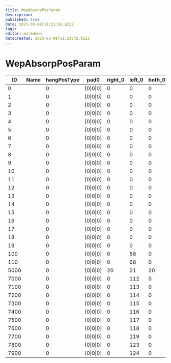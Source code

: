 ```yaml
---
title: WepAbsorpPosParam
description: 
published: true
date: 2025-03-08T11:21:42.622Z
tags: 
editor: markdown
dateCreated: 2025-03-08T11:21:42.622Z
---
```


# WepAbsorpPosParam
|ID  |Name|hangPosType|pad0             |right_0|left_0|both_0|leftHang_0|rightHang_0|right_1|left_1|both_1|leftHang_1|rightHang_1|right_2|left_2|both_2|leftHang_2|rightHang_2|right_3|left_3|both_3|leftHang_3|rightHang_3|right_4|left_4|both_4|leftHang_4|rightHang_4|right_5|left_5|both_5|leftHang_5|rightHang_5|wepInvisibleType_0|wepInvisibleType_1|wepInvisibleType_2|wepInvisibleType_3|wepInvisibleType_4|wepInvisibleType_5|leftBoth_0|leftBoth_1|leftBoth_2|leftBoth_3|leftBoth_4|leftBoth_5|dispPosType_right_0|dispPosType_left_0|dispPosType_rightBoth_0|dispPosType_leftBoth_0|dispPosType_rightHang_0|dispPosType_leftHang_0|dispPosType_right_1|dispPosType_left_1|dispPosType_rightBoth_1|dispPosType_leftBoth_1|dispPosType_rightHang_1|dispPosType_leftHang_1|dispPosType_right_2|dispPosType_left_2|dispPosType_rightBoth_2|dispPosType_leftBoth_2|dispPosType_rightHang_2|dispPosType_leftHang_2|dispPosType_right_3|dispPosType_left_3|dispPosType_rightBoth_3|dispPosType_leftBoth_3|dispPosType_rightHang_3|dispPosType_leftHang_3|dispPosType_right_4|dispPosType_left_4|dispPosType_rightBoth_4|dispPosType_leftBoth_4|dispPosType_rightHang_4|dispPosType_leftHang_4|dispPosType_right_5|dispPosType_left_5|dispPosType_rightBoth_5|dispPosType_leftBoth_5|dispPosType_rightHang_5|dispPosType_leftHang_5|reserve                                                           |
|----|-|-|-----------------|--|---|--|---|---|---|--|---|-|---|---|--|---|-|---|-|--|---|-|-|-|--|---|-|-|-|--|---|-|-|-|-|-|-|-|-|-|-|-|-|-|-|-|-|-|-|-|-|-|-|-|-|-|-|-|-|-|-|-|-|-|-|-|-|-|-|-|-|-|-|-|-|-|-|-|-|-|-|------------------------------------------------------------------|
|0   | |0|[0&#124;0&#124;0]|0 |0  |0 |0  |0  |0  |0 |0  |0|0  |0  |0 |0  |0|0  |0|0 |0  |0|0|0|0 |0  |0|0|0|0 |0  |0|0|0|0|0|0|0|0|0|0|0|0|0|0|0|0|0|0|0|0|0|0|0|0|0|0|0|0|0|0|0|0|0|0|0|0|0|0|0|0|0|0|0|0|0|0|0|0|0|0|[0&#124;0&#124;0&#124;0&#124;0&#124;0&#124;0&#124;0&#124;0&#124;0]|
1   | |0|[0&#124;0&#124;0]|0 |0  |0 |0  |0  |0  |0 |0  |0|0  |0  |0 |0  |0|0  |0|0 |0  |0|0|0|0 |0  |0|0|0|0 |0  |0|0|0|0|0|0|0|0|0|0|0|0|0|0|0|0|0|0|0|0|0|0|0|0|0|0|0|0|0|0|0|0|0|0|0|0|0|0|0|0|0|0|0|0|0|0|0|0|0|0|[0&#124;0&#124;0&#124;0&#124;0&#124;0&#124;0&#124;0&#124;0&#124;0]|
2   | |0|[0&#124;0&#124;0]|0 |0  |0 |0  |0  |0  |0 |0  |0|0  |0  |0 |0  |0|0  |0|0 |0  |0|0|0|0 |0  |0|0|0|0 |0  |0|0|0|0|0|0|0|0|0|0|0|0|0|0|0|0|0|0|0|0|0|0|0|0|0|0|0|0|0|0|0|0|0|0|0|0|0|0|0|0|0|0|0|0|0|0|0|0|0|0|[0&#124;0&#124;0&#124;0&#124;0&#124;0&#124;0&#124;0&#124;0&#124;0]|
3   | |0|[0&#124;0&#124;0]|0 |0  |0 |0  |0  |0  |0 |0  |0|0  |0  |0 |0  |0|0  |0|0 |0  |0|0|0|0 |0  |0|0|0|0 |0  |0|0|0|0|0|0|0|0|0|0|0|0|0|0|0|0|0|0|0|0|0|0|0|0|0|0|0|0|0|0|0|0|0|0|0|0|0|0|0|0|0|0|0|0|0|0|0|0|0|0|[0&#124;0&#124;0&#124;0&#124;0&#124;0&#124;0&#124;0&#124;0&#124;0]|
4   | |0|[0&#124;0&#124;0]|0 |0  |0 |0  |0  |0  |0 |0  |0|0  |0  |0 |0  |0|0  |0|0 |0  |0|0|0|0 |0  |0|0|0|0 |0  |0|0|0|0|0|0|0|0|0|0|0|0|0|0|0|0|0|0|0|0|0|0|0|0|0|0|0|0|0|0|0|0|0|0|0|0|0|0|0|0|0|0|0|0|0|0|0|0|0|0|[0&#124;0&#124;0&#124;0&#124;0&#124;0&#124;0&#124;0&#124;0&#124;0]|
5   | |0|[0&#124;0&#124;0]|0 |0  |0 |0  |0  |0  |0 |0  |0|0  |0  |0 |0  |0|0  |0|0 |0  |0|0|0|0 |0  |0|0|0|0 |0  |0|0|0|0|0|0|0|0|0|0|0|0|0|0|0|0|0|0|0|0|0|0|0|0|0|0|0|0|0|0|0|0|0|0|0|0|0|0|0|0|0|0|0|0|0|0|0|0|0|0|[0&#124;0&#124;0&#124;0&#124;0&#124;0&#124;0&#124;0&#124;0&#124;0]|
6   | |0|[0&#124;0&#124;0]|0 |0  |0 |0  |0  |0  |0 |0  |0|0  |0  |0 |0  |0|0  |0|0 |0  |0|0|0|0 |0  |0|0|0|0 |0  |0|0|0|0|0|0|0|0|0|0|0|0|0|0|0|0|0|0|0|0|0|0|0|0|0|0|0|0|0|0|0|0|0|0|0|0|0|0|0|0|0|0|0|0|0|0|0|0|0|0|[0&#124;0&#124;0&#124;0&#124;0&#124;0&#124;0&#124;0&#124;0&#124;0]|
7   | |0|[0&#124;0&#124;0]|0 |0  |0 |0  |0  |0  |0 |0  |0|0  |0  |0 |0  |0|0  |0|0 |0  |0|0|0|0 |0  |0|0|0|0 |0  |0|0|0|0|0|0|0|0|0|0|0|0|0|0|0|0|0|0|0|0|0|0|0|0|0|0|0|0|0|0|0|0|0|0|0|0|0|0|0|0|0|0|0|0|0|0|0|0|0|0|[0&#124;0&#124;0&#124;0&#124;0&#124;0&#124;0&#124;0&#124;0&#124;0]|
8   | |0|[0&#124;0&#124;0]|0 |0  |0 |0  |0  |0  |0 |0  |0|0  |0  |0 |0  |0|0  |0|0 |0  |0|0|0|0 |0  |0|0|0|0 |0  |0|0|0|0|0|0|0|0|0|0|0|0|0|0|0|0|0|0|0|0|0|0|0|0|0|0|0|0|0|0|0|0|0|0|0|0|0|0|0|0|0|0|0|0|0|0|0|0|0|0|[0&#124;0&#124;0&#124;0&#124;0&#124;0&#124;0&#124;0&#124;0&#124;0]|
9   | |0|[0&#124;0&#124;0]|0 |0  |0 |0  |0  |0  |0 |0  |0|0  |0  |0 |0  |0|0  |0|0 |0  |0|0|0|0 |0  |0|0|0|0 |0  |0|0|0|0|0|0|0|0|0|0|0|0|0|0|0|0|0|0|0|0|0|0|0|0|0|0|0|0|0|0|0|0|0|0|0|0|0|0|0|0|0|0|0|0|0|0|0|0|0|0|[0&#124;0&#124;0&#124;0&#124;0&#124;0&#124;0&#124;0&#124;0&#124;0]|
10  | |0|[0&#124;0&#124;0]|0 |0  |0 |0  |0  |0  |0 |0  |0|0  |0  |0 |0  |0|0  |0|0 |0  |0|0|0|0 |0  |0|0|0|0 |0  |0|0|0|0|0|0|0|0|0|0|0|0|0|0|0|0|0|0|0|0|0|0|0|0|0|0|0|0|0|0|0|0|0|0|0|0|0|0|0|0|0|0|0|0|0|0|0|0|0|0|[0&#124;0&#124;0&#124;0&#124;0&#124;0&#124;0&#124;0&#124;0&#124;0]|
11  | |0|[0&#124;0&#124;0]|0 |0  |0 |0  |0  |0  |0 |0  |0|0  |0  |0 |0  |0|0  |0|0 |0  |0|0|0|0 |0  |0|0|0|0 |0  |0|0|0|0|0|0|0|0|0|0|0|0|0|0|0|0|0|0|0|0|0|0|0|0|0|0|0|0|0|0|0|0|0|0|0|0|0|0|0|0|0|0|0|0|0|0|0|0|0|0|[0&#124;0&#124;0&#124;0&#124;0&#124;0&#124;0&#124;0&#124;0&#124;0]|
12  | |0|[0&#124;0&#124;0]|0 |0  |0 |0  |0  |0  |0 |0  |0|0  |0  |0 |0  |0|0  |0|0 |0  |0|0|0|0 |0  |0|0|0|0 |0  |0|0|0|0|0|0|0|0|0|0|0|0|0|0|0|0|0|0|0|0|0|0|0|0|0|0|0|0|0|0|0|0|0|0|0|0|0|0|0|0|0|0|0|0|0|0|0|0|0|0|[0&#124;0&#124;0&#124;0&#124;0&#124;0&#124;0&#124;0&#124;0&#124;0]|
13  | |0|[0&#124;0&#124;0]|0 |0  |0 |0  |0  |0  |0 |0  |0|0  |0  |0 |0  |0|0  |0|0 |0  |0|0|0|0 |0  |0|0|0|0 |0  |0|0|0|0|0|0|0|0|0|0|0|0|0|0|0|0|0|0|0|0|0|0|0|0|0|0|0|0|0|0|0|0|0|0|0|0|0|0|0|0|0|0|0|0|0|0|0|0|0|0|[0&#124;0&#124;0&#124;0&#124;0&#124;0&#124;0&#124;0&#124;0&#124;0]|
14  | |0|[0&#124;0&#124;0]|0 |0  |0 |0  |0  |0  |0 |0  |0|0  |0  |0 |0  |0|0  |0|0 |0  |0|0|0|0 |0  |0|0|0|0 |0  |0|0|0|0|0|0|0|0|0|0|0|0|0|0|0|0|0|0|0|0|0|0|0|0|0|0|0|0|0|0|0|0|0|0|0|0|0|0|0|0|0|0|0|0|0|0|0|0|0|0|[0&#124;0&#124;0&#124;0&#124;0&#124;0&#124;0&#124;0&#124;0&#124;0]|
15  | |0|[0&#124;0&#124;0]|0 |0  |0 |0  |0  |0  |0 |0  |0|0  |0  |0 |0  |0|0  |0|0 |0  |0|0|0|0 |0  |0|0|0|0 |0  |0|0|0|0|0|0|0|0|0|0|0|0|0|0|0|0|0|0|0|0|0|0|0|0|0|0|0|0|0|0|0|0|0|0|0|0|0|0|0|0|0|0|0|0|0|0|0|0|0|0|[0&#124;0&#124;0&#124;0&#124;0&#124;0&#124;0&#124;0&#124;0&#124;0]|
16  | |0|[0&#124;0&#124;0]|0 |0  |0 |0  |0  |0  |0 |0  |0|0  |0  |0 |0  |0|0  |0|0 |0  |0|0|0|0 |0  |0|0|0|0 |0  |0|0|0|0|0|0|0|0|0|0|0|0|0|0|0|0|0|0|0|0|0|0|0|0|0|0|0|0|0|0|0|0|0|0|0|0|0|0|0|0|0|0|0|0|0|0|0|0|0|0|[0&#124;0&#124;0&#124;0&#124;0&#124;0&#124;0&#124;0&#124;0&#124;0]|
17  | |0|[0&#124;0&#124;0]|0 |0  |0 |0  |0  |0  |0 |0  |0|0  |0  |0 |0  |0|0  |0|0 |0  |0|0|0|0 |0  |0|0|0|0 |0  |0|0|0|0|0|0|0|0|0|0|0|0|0|0|0|0|0|0|0|0|0|0|0|0|0|0|0|0|0|0|0|0|0|0|0|0|0|0|0|0|0|0|0|0|0|0|0|0|0|0|[0&#124;0&#124;0&#124;0&#124;0&#124;0&#124;0&#124;0&#124;0&#124;0]|
18  | |0|[0&#124;0&#124;0]|0 |0  |0 |0  |0  |0  |0 |0  |0|0  |0  |0 |0  |0|0  |0|0 |0  |0|0|0|0 |0  |0|0|0|0 |0  |0|0|0|0|0|0|0|0|0|0|0|0|0|0|0|0|0|0|0|0|0|0|0|0|0|0|0|0|0|0|0|0|0|0|0|0|0|0|0|0|0|0|0|0|0|0|0|0|0|0|[0&#124;0&#124;0&#124;0&#124;0&#124;0&#124;0&#124;0&#124;0&#124;0]|
19  | |0|[0&#124;0&#124;0]|0 |0  |0 |0  |0  |0  |0 |0  |0|0  |0  |0 |0  |0|0  |0|0 |0  |0|0|0|0 |0  |0|0|0|0 |0  |0|0|0|0|0|0|0|0|0|0|0|0|0|0|0|0|0|0|0|0|0|0|0|0|0|0|0|0|0|0|0|0|0|0|0|0|0|0|0|0|0|0|0|0|0|0|0|0|0|0|[0&#124;0&#124;0&#124;0&#124;0&#124;0&#124;0&#124;0&#124;0&#124;0]|
100 | |0|[0&#124;0&#124;0]|0 |58 |0 |59 |0  |0  |0 |0  |0|0  |0  |0 |0  |0|0  |0|0 |0  |0|0|0|0 |0  |0|0|0|0 |0  |0|0|0|0|0|0|0|0|0|0|0|0|0|0|0|0|0|0|0|0|0|0|0|0|0|0|0|0|0|0|0|0|0|0|0|0|0|0|0|0|0|0|0|0|0|0|0|0|0|0|[0&#124;0&#124;0&#124;0&#124;0&#124;0&#124;0&#124;0&#124;0&#124;0]|
110 | |0|[0&#124;0&#124;0]|0 |68 |0 |68 |0  |0  |0 |0  |0|0  |0  |0 |0  |0|0  |0|0 |0  |0|0|0|0 |0  |0|0|0|0 |0  |0|0|0|0|0|0|0|0|0|0|0|0|0|0|0|0|0|0|0|0|0|0|0|0|0|0|0|0|0|0|0|0|0|0|0|0|0|0|0|0|0|0|0|0|0|0|0|0|0|0|[0&#124;0&#124;0&#124;0&#124;0&#124;0&#124;0&#124;0&#124;0&#124;0]|
5000| |0|[0&#124;0&#124;0]|20|21 |20|0  |147|147|21|147|0|147|149|-1|148|0|149|0|-1|148|0|0|0|-1|149|0|0|0|-1|149|0|0|0|1|0|0|0|0|0|0|0|0|0|0|0|0|0|0|0|0|0|0|0|0|0|0|0|0|0|0|0|0|0|0|0|0|0|0|0|0|0|0|0|0|0|0|0|0|0|0|[0&#124;0&#124;0&#124;0&#124;0&#124;0&#124;0&#124;0&#124;0&#124;0]|
7000| |0|[0&#124;0&#124;0]|0 |112|0 |112|0  |0  |-1|0  |0|0  |0  |-1|0  |0|0  |0|-1|0  |0|0|0|-1|0  |0|0|0|-1|0  |0|0|0|0|0|0|0|0|0|0|0|0|0|0|0|0|0|0|0|0|0|0|0|0|0|0|0|0|0|0|0|0|0|0|0|0|0|0|0|0|0|0|0|0|0|0|0|0|0|0|[0&#124;0&#124;0&#124;0&#124;0&#124;0&#124;0&#124;0&#124;0&#124;0]|
7100| |0|[0&#124;0&#124;0]|0 |113|0 |113|0  |0  |-1|0  |0|0  |0  |-1|0  |0|0  |0|-1|0  |0|0|0|-1|0  |0|0|0|-1|0  |0|0|0|0|0|0|0|0|0|0|0|0|0|0|0|0|0|0|0|0|0|0|0|0|0|0|0|0|0|0|0|0|0|0|0|0|0|0|0|0|0|0|0|0|0|0|0|0|0|0|[0&#124;0&#124;0&#124;0&#124;0&#124;0&#124;0&#124;0&#124;0&#124;0]|
7200| |0|[0&#124;0&#124;0]|0 |114|0 |114|0  |0  |-1|0  |0|0  |0  |-1|0  |0|0  |0|-1|0  |0|0|0|-1|0  |0|0|0|-1|0  |0|0|0|0|0|0|0|0|0|0|0|0|0|0|0|0|0|0|0|0|0|0|0|0|0|0|0|0|0|0|0|0|0|0|0|0|0|0|0|0|0|0|0|0|0|0|0|0|0|0|[0&#124;0&#124;0&#124;0&#124;0&#124;0&#124;0&#124;0&#124;0&#124;0]|
7300| |0|[0&#124;0&#124;0]|0 |115|0 |115|0  |0  |-1|0  |0|0  |0  |-1|0  |0|0  |0|-1|0  |0|0|0|-1|0  |0|0|0|-1|0  |0|0|0|0|0|0|0|0|0|0|0|0|0|0|0|0|0|0|0|0|0|0|0|0|0|0|0|0|0|0|0|0|0|0|0|0|0|0|0|0|0|0|0|0|0|0|0|0|0|0|[0&#124;0&#124;0&#124;0&#124;0&#124;0&#124;0&#124;0&#124;0&#124;0]|
7400| |0|[0&#124;0&#124;0]|0 |116|0 |116|0  |0  |-1|0  |0|0  |0  |-1|0  |0|0  |0|-1|0  |0|0|0|-1|0  |0|0|0|-1|0  |0|0|0|0|0|0|0|0|0|0|0|0|0|0|0|0|0|0|0|0|0|0|0|0|0|0|0|0|0|0|0|0|0|0|0|0|0|0|0|0|0|0|0|0|0|0|0|0|0|0|[0&#124;0&#124;0&#124;0&#124;0&#124;0&#124;0&#124;0&#124;0&#124;0]|
7500| |0|[0&#124;0&#124;0]|0 |117|0 |117|0  |0  |-1|0  |0|0  |0  |-1|0  |0|0  |0|-1|0  |0|0|0|-1|0  |0|0|0|-1|0  |0|0|0|0|0|0|0|0|0|0|0|0|0|0|0|0|0|0|0|0|0|0|0|0|0|0|0|0|0|0|0|0|0|0|0|0|0|0|0|0|0|0|0|0|0|0|0|0|0|0|[0&#124;0&#124;0&#124;0&#124;0&#124;0&#124;0&#124;0&#124;0&#124;0]|
7600| |0|[0&#124;0&#124;0]|0 |118|0 |118|0  |0  |-1|0  |0|0  |0  |-1|0  |0|0  |0|-1|0  |0|0|0|-1|0  |0|0|0|-1|0  |0|0|0|0|0|0|0|0|0|0|0|0|0|0|0|0|0|0|0|0|0|0|0|0|0|0|0|0|0|0|0|0|0|0|0|0|0|0|0|0|0|0|0|0|0|0|0|0|0|0|[0&#124;0&#124;0&#124;0&#124;0&#124;0&#124;0&#124;0&#124;0&#124;0]|
7700| |0|[0&#124;0&#124;0]|0 |119|0 |119|0  |0  |-1|0  |0|0  |0  |-1|0  |0|0  |0|-1|0  |0|0|0|-1|0  |0|0|0|-1|0  |0|0|0|0|0|0|0|0|0|0|0|0|0|0|0|0|0|0|0|0|0|0|0|0|0|0|0|0|0|0|0|0|0|0|0|0|0|0|0|0|0|0|0|0|0|0|0|0|0|0|[0&#124;0&#124;0&#124;0&#124;0&#124;0&#124;0&#124;0&#124;0&#124;0]|
7800| |0|[0&#124;0&#124;0]|0 |123|0 |123|0  |0  |-1|0  |0|0  |0  |-1|0  |0|0  |0|-1|0  |0|0|0|-1|0  |0|0|0|-1|0  |0|0|0|0|0|0|0|0|0|0|0|0|0|0|0|0|0|0|0|0|0|0|0|0|0|0|0|0|0|0|0|0|0|0|0|0|0|0|0|0|0|0|0|0|0|0|0|0|0|0|[0&#124;0&#124;0&#124;0&#124;0&#124;0&#124;0&#124;0&#124;0&#124;0]|
7900| |0|[0&#124;0&#124;0]|0 |124|0 |124|0  |0  |-1|0  |0|0  |0  |-1|0  |0|0  |0|-1|0  |0|0|0|-1|0  |0|0|0|-1|0  |0|0|0|0|0|0|0|0|0|0|0|0|0|0|0|0|0|0|0|0|0|0|0|0|0|0|0|0|0|0|0|0|0|0|0|0|0|0|0|0|0|0|0|0|0|0|0|0|0|0|[0&#124;0&#124;0&#124;0&#124;0&#124;0&#124;0&#124;0&#124;0&#124;0]|
